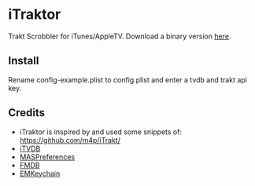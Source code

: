 iTraktor
========

Trakt Scrobbler for iTunes/AppleTV. Download a binary version [here](http://w3f.nl/itraktor/).

## Install

Rename config-example.plist to config.plist and enter a tvdb and trakt api key.

## Credits

* iTraktor is inspired by and used some snippets of: https://github.com/m4p/iTrakt/
* [iTVDB](https://github.com/kevintuhumury/itvdb)
* [MASPreferences](https://github.com/shpakovski/MASPreferences)
* [FMDB](https://github.com/ccgus/fmdb)
* [EMKeychain](http://extendmac.com/EMKeychain/)
